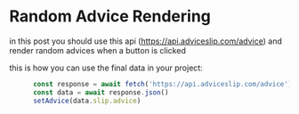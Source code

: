 # Random Advice Rendering

in this post you should use this api (https://api.adviceslip.com/advice) and render random advices 
when a button is clicked

this is how you can use the final data in your project:

```jsx
      const response = await fetch('https://api.adviceslip.com/advice')
      const data = await response.json()
      setAdvice(data.slip.advice)
```